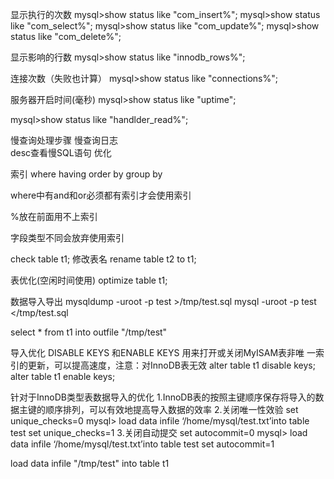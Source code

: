 

显示执行的次数
mysql>show status like "com_insert%";
mysql>show status like "com_select%";
mysql>show status like "com_update%";
mysql>show status like "com_delete%";

显示影响的行数
mysql>show status like "innodb_rows%";

连接次数（失败也计算）
mysql>show status like "connections%";

服务器开启时间(毫秒)
mysql>show status like "uptime";


mysql>show status like "handlder_read%";


慢查询处理步骤
慢查询日志  
desc查看慢SQL语句
优化

索引 
where
having
order by
group by

where中有and和or必须都有索引才会使用索引

%放在前面用不上索引

字段类型不同会放弃使用索引

check table t1;
修改表名
rename table t2 to t1;

表优化(空闲时间使用)
optimize table t1;

数据导入导出
mysqldump -uroot -p test >/tmp/test.sql
mysql -uroot -p test </tmp/test.sql

select * from t1 into outfile "/tmp/test"

导入优化
DISABLE KEYS 和ENABLE KEYS 用来打开或关闭MyISAM表非唯
一索引的更新，可以提高速度，注意：对InnoDB表无效
alter table t1 disable keys;
alter table t1 enable keys;

 针对于InnoDB类型表数据导入的优化
 1.InnoDB表的按照主键顺序保存将导入的数据主键的顺序排列，可以有效地提高导入数据的效率
 2.关闭唯一性效验
 set unique_checks=0
 mysql> load data infile ‘/home/mysql/test.txt’into table test
 set unique_checks=1
 3.关闭自动提交
 set autocommit=0
  mysql> load data infile ‘/home/mysql/test.txt’into table test
 set autocommit=1


load data infile "/tmp/test" into table t1

















